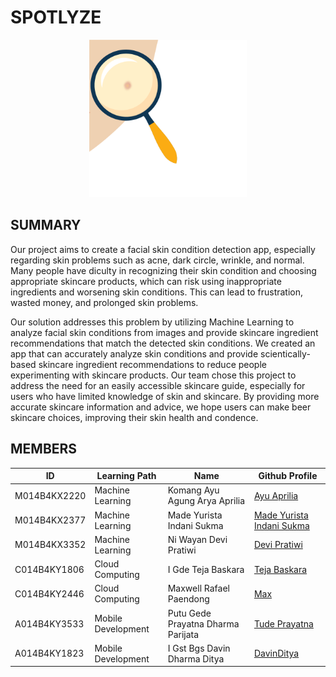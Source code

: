 # SPOTLYZE

<div align="center">
    <img src="../asset/logo.png" width="50%" height="50%" >
</div>

## SUMMARY

Our project aims to create a facial skin condition detection app, especially regarding skin problems such as acne, dark circle, wrinkle, and normal. Many people have diculty in recognizing their skin condition and choosing appropriate skincare products, which can risk using inappropriate ingredients and worsening skin conditions. This can lead to frustration, wasted money, and prolonged skin problems.

Our solution addresses this problem by utilizing Machine Learning to analyze facial skin
conditions from images and provide skincare ingredient recommendations that match the
detected skin conditions. We created an app that can accurately analyze skin conditions
and provide scientically-based skincare ingredient recommendations to reduce people
experimenting with skincare products. Our team chose this project to address the need for
an easily accessible skincare guide, especially for users who have limited knowledge of skin
and skincare. By providing more accurate skincare information and advice, we hope users
can make beer skincare choices, improving their skin health and condence.

## MEMBERS

| ID           | Learning Path      | Name                               | Github Profile                                                |
| ------------ | ------------------ | ---------------------------------- | ------------------------------------------------------------- |
| M014B4KX2220 | Machine Learning   | Komang Ayu Agung Arya Aprilia      | [Ayu Aprilia](https://github.com/ayuaprliia)                  |
| M014B4KX2377 | Machine Learning   | Made Yurista Indani Sukma          | [Made Yurista Indani Sukma](https://github.com/yuristaindani) |
| M014B4KX3352 | Machine Learning   | Ni Wayan Devi Pratiwi              | [Devi Pratiwi](https://github.com/DeviPratiwii)               |
| C014B4KY1806 | Cloud Computing    | I Gde Teja Baskara                 | [Teja Baskara](https://github.com/tejabaskara)                |
| C014B4KY2446 | Cloud Computing    | Maxwell Rafael Paendong            | [Max](https://github.com/00Maxx)                              |
| A014B4KY3533 | Mobile Development | Putu Gede Prayatna Dharma Parijata | [Tude Prayatna](https://github.com/prayatnaaa)                |
| A014B4KY1823 | Mobile Development | I Gst Bgs Davin Dharma Ditya       | [DavinDitya](https://github.com/DavinDitya)                   |
